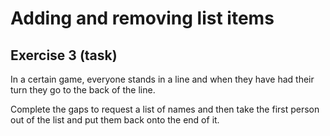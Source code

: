 # Adding and removing list items
## Exercise 3 (task)

In a certain game, everyone stands in a line and when they have had their turn they go to the back of the line.

Complete the gaps to request a list of names and then take the first person out of the list and put them back onto the end of it.
